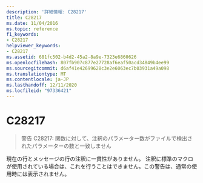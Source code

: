 ```yaml
---
description: '詳細情報: C28217'
title: C28217
ms.date: 11/04/2016
ms.topic: reference
f1_keywords:
- C28217
helpviewer_keywords:
- C28217
ms.assetid: 681fc502-b4d2-45a2-8a9e-7323e6860626
ms.openlocfilehash: 807fb907c877e27728af6eaf50acd34849b4ee99
ms.sourcegitcommit: d6af41e42699628c3e2e6063ec7b03931a49a098
ms.translationtype: MT
ms.contentlocale: ja-JP
ms.lasthandoff: 12/11/2020
ms.locfileid: "97336421"
---
```

# <a name="c28217"></a>C28217

> 警告 C28217: 関数に対して、注釈のパラメーター数がファイルで検出されたパラメーターの数と一致しません

現在の行とメッセージの行の注釈に一貫性がありません。 注釈に標準のマクロが使用されている場合は、これを行うことはできません。この警告は、通常の使用時には表示されません。
